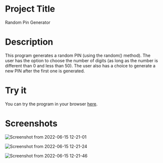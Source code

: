 # Project Title

Random Pin Generator

# Description

This program generates a random PIN (using the random() method). The user has the option to choose the number of digits (as long as the number is different than 0 and less than 50).
The user also has a choice to generate a new PIN after the first one is generated.

# Try it

You can try the program in your browser [here](https://replit.com/@AlexanderGulev/RandomPinGenerator#main.py).

# Screenshots

![Screenshot from 2022-06-15 12-21-01](https://user-images.githubusercontent.com/104764256/173792760-a13b4e31-dc6f-4ac4-a2bf-9ac01975d4c7.png)


![Screenshot from 2022-06-15 12-21-24](https://user-images.githubusercontent.com/104764256/173792802-9c873da3-f525-4273-92a6-cd28f1bf0bc5.png)

![Screenshot from 2022-06-15 12-21-46](https://user-images.githubusercontent.com/104764256/173792817-1232d883-93e1-4ae3-b3a8-6371e71eaf8c.png)
